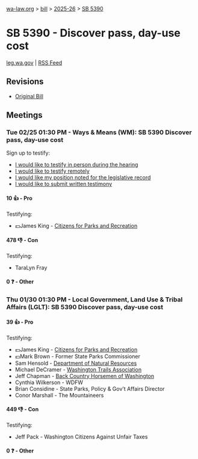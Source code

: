 [wa-law.org](/) > [bill](/bill/) > [2025-26](/bill/2025-26/) > [SB 5390](/bill/2025-26/sb/5390/)

# SB 5390 - Discover pass, day-use cost
[leg.wa.gov](https://app.leg.wa.gov/billsummary?BillNumber=5390&Year=2025&Initiative=false) | [RSS Feed](./rss.xml)

## Revisions
* [Original Bill](1/)

## Meetings
### Tue 02/25 01:30 PM - Ways & Means (WM): SB 5390 Discover pass, day-use cost
Sign up to testify:
* [I would like to testify in person during the hearing](https://app.leg.wa.gov/csi/Testifier/Add?chamber=House&mId=32888&aId=164967&caId=26175&tId=1)
* [I would like to testify remotely](https://app.leg.wa.gov/csi/Testifier/Add?chamber=House&mId=32888&aId=164967&caId=26175&tId=2)
* [I would like my position noted for the legislative record](https://app.leg.wa.gov/csi/Testifier/Add?chamber=House&mId=32888&aId=164967&caId=26175&tId=3)
* [I would like to submit written testimony](https://app.leg.wa.gov/csi/Testifier/Add?chamber=House&mId=32888&aId=164967&caId=26175&tId=4)

#### 10 👍 - Pro
Testifying:
* 💵James King - [Citizens for Parks and Recreation](/org/citizens_for_parks_and_recreation/)

#### 478 👎 - Con
Testifying:
* TaraLyn Fray

#### 0 ❓ - Other

### Thu 01/30 01:30 PM - Local Government, Land Use & Tribal Affairs (LGLT): SB 5390 Discover pass, day-use cost
#### 39 👍 - Pro
Testifying:
* 💵James King - [Citizens for Parks and Recreation](/org/citizens_for_parks_and_recreation/)
* 💵Mark Brown - Former State Parks Commissioner
* Sam Hensold - [Department of Natural Resources](/org/department_of_natural_resources/)
* Michael DeCramer - [Washington Trails Association](/org/washington_trails_association/)
* Jeff Chapman - [Back Country Horsemen of Washington](/org/back_country_horsemen_of_washington/)
* Cynthia Wilkerson - WDFW
* Brian Considine - State Parks, Policy & Gov’t Affairs Director
* Conor Marshall - The Mountaineers

#### 449 👎 - Con
Testifying:
* Jeff Pack - Washington Citizens Against Unfair Taxes

#### 0 ❓ - Other
